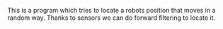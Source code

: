 This is a program which tries to locate a robots position that moves in a random way. Thanks to sensors we can do forward filtering to locate it.
